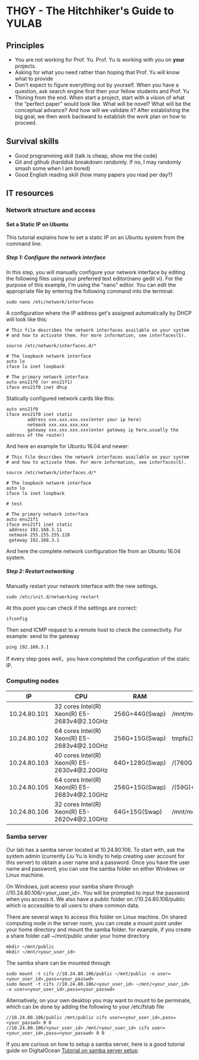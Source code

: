 # THGY - The Hitchhiker's Guide to YULAB

## Principles 
* You are not working for Prof. Yu.  Prof. Yu is working with you on **your** projects. 
* Asking for what you need rather than hoping that Prof. Yu will know what to provide
* Don't expect to figure everything out by yourself.  When you have a question, ask search engine first then your fellow students and Prof. Yu
* Thining from the end.  When start a project, start with a vision of what the “perfect paper” would look like. What will be novel? What will be the conceptual advance? And how will we validate it? After establishing the big goal, we then work backward to establish the work plan on how to proceed. 

## Survival skills
* Good programming skill (talk is cheap, show me the code)
* Git and github (harddisk breakdown randomly.  If no, I may randomly smash some when I am bored)  
* Good English reading skill (how many papers you read per day?) 

## IT resources

### Network structure and access
#### Set a Static IP on Ubuntu
This tutorial explains how to set a static IP on an Ubuntu system from the command line.

##### Step 1: Configure the network interface
In this step, you will manually configure your network interface by editing the following files using your preferred text editor(nano gedit vi). For the purpose of this example, I'm using the "nano" editor. You can edit the appropriate file by entering the following command into the terminal:

```
sudo nano /etc/network/interfaces
```

A configuration where the IP address get's assigned automatically by DHCP will look like this:

```
# This file describes the network interfaces available on your system
# and how to activate them. For more information, see interfaces(5).

source /etc/network/interfaces.d/*

# The loopback network interface
auto lo
iface lo inet loopback

# The primary network interface
auto ens21f0 (or ens21f1)
iface ens21f0 inet dhcp
```

Statically configured network cards like this:

```
auto ens21f0
iface ens21f0 inet static
        address xxx.xxx.xxx.xxx(enter your ip here)
        netmask xxx.xxx.xxx.xxx
        gateway xxx.xxx.xxx.xxx(enter gateway ip here,usually the address of the router)
```

And here an example for Ubuntu 16.04 and newer:

```
# This file describes the network interfaces available on your system
# and how to activate them. For more information, see interfaces(5).

source /etc/network/interfaces.d/*

# The loopback network interface
auto lo
iface lo inet loopback

# test

# The primary network interface
auto ens21f1
iface ens21f1 inet static
 address 192.168.3.11
 netmask 255.255.255.128
 gateway 192.168.3.1
```
And here the complete network configuration file from an Ubuntu 16.04 system.

##### Step 2: Restart networking

Manually restart your network interface with the new settings.

```
sudo /etc/init.d/networking restart
```

At this point you can check if the settings are correct:

```
ifconfig
```
Then send ICMP request to a remote host to check the connectivity. For example: send to the gateway

```
ping 192.168.3.1
```
If every step goes well，you have completed the configuration of the static IP.

### Computing nodes

|IP | CPU  | RAM | Harddisk | Current user |
|---|---|---|---|---|
|10.24.80.101|32 cores Intel(R) Xeon(R) E5-2683v4\@2.10GHz|256G+44G(Swap)|/mnt/md0(11T)+/home(49G)|liuyu/qy/ryu/xiaoxu/zoelin|
|10.24.80.102|64 cores Intel(R) Xeon(R) E5-2683v4\@2.10GHz|256G+15G(Swap)|tmpfs(330G)+/home(184G)|lhj/liuyu/lmy/ryu/xmulsm/zoelin|
|10.24.80.103|40 cores Intel(R) Xeon(R) E5-2630v4\@2.20GHz|64G+128G(Swap)|/(760G)|gmx/gmx2/jupyter/liuyu/lyc/R/txw/xiaoxu/xmulsm/yulab3/zoelin|
|10.24.80.105|64 cores Intel(R) Xeon(R) E5-2683v4\@2.10GHz|256G+15G(Swap)|/(59G)+/mnt/md0(7.3T)+/home(147G)|gmx2/hjl/lcx/liuyu/lmy/lyc/myl/qy/syw/tlx/xwt/ytl/yu|
|10.24.80.106|32 cores Intel(R) Xeon(R) E5-2620v4\@2.10GHz|64G+15G(Swap)|/mnt/md0(55T)+/mnt/md1(49T)|cx/fzy/lihaojun/liuyu/myl/qiaoying/ryu/sy01/sy02/zoelin|


### Samba server

Our lab has a samba server located at 10.24.80.106.  To start with, ask the system admin (currently Liu Yu is kindly to help creating user account for this server) to obtain a user name and a password.  Once you have the user name and password, you can use the samba folder on either Windows or Linux machiine. 

On Windows, just aceess your samba share through //10.24.80.106/<your_user_id>.  You will be prompted to input the password when you  access it. We also have a public folder on //10.24.80.106/public which is accessible to all users to share common data. 

There are several ways to access this folder on Linux machine. On shared computing node in the server room, you can create a mount point under your home directory and mount the samba folder.  for example, if you create a share folder call ~/mnt/public under your home directory

```
mkdir ~/mnt/public
mkdir ~/mnt/<your_user_id>
```

The samba share can be mounted through

```
sudo mount -t cifs //10.24.80.106/public ~/mnt/public -o user=<your_user_id>,pass=<your_passwd>
sudo mount -t cifs //10.24.80.106/<your_user_id> ~/mnt/<your_user_id> -o user=<your_user_id>,pass=<your_passwd>
```

Alternatively, on your own desktop you may want to mount to be perminate, which can be done by adding the following to your /etc/fstab file

```
//10.24.80.106/public /mnt/public cifs user=<your_user_id>,pass=<your_passwd> 0 0
//10.24.80.106/<your_user_id> /mnt/<your_user_id> cifs user=<your_user_id>,pass=<your_passwd> 0 0
```

If you are curious on how to setup a samba server, here is a good tutorial guide on DigitalOcean [Tutorial on samba server setup](https://linuxize.com/post/how-to-install-and-configure-samba-on-ubuntu-18-04/).




